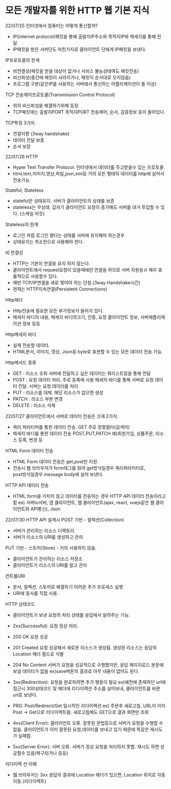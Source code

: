 # 모든 개발자를 위한 HTTP 웹 기본 지식

22/07/25
인터넷에서 컴퓨터는 어떻게 통신할까?
- IP(internet protocol)패킷을 통해 출발지IP주소와 목적지IP와 메세지를 통해 전달.
- IP패킷을 받은 서버단도 마찬가지로 클라이언트 단에게 IP패킷을 보낸다.

IP프로토콜의 한계
- 비연결성(패킷을 받을 대상이 없거나 서비스 불능상태여도 패킷전송)
- 비신뢰성(중간에 패킷이 사라지거나, 패킷이 순서대로 오지않음)
- 프로그램 구분(같은IP를 사용하는 서버에서 통신하는 어플리케이션이 둘 이상)

TCP 전송제어프로토콜(Transmission Control Protocol)
- 위의 비신뢰성을 해결하기위해 등장
- TCP패킷에는 출발지PORT 목적지PORT 전송제어, 순서, 검증정보 등이 들어있다.

TCP특징 3가지
- 연결지향 (3way handshake)
- 데이터 전달 보증
- 순서 보장

22/07/26
 HTTP
- Hyper Text Transfer Protocol. 인터넷에서 데이터를 주고받을수 있는 프로토콜.
- html,text,이미지,영상,파일,json,xml등 거의 모든 형태의 데이터를 http에 실어서 전송가능.

 Stateful, Stateless
- stateful은 상태유지. 서버가 클라이언트의 상태를 보존
- stateless는 무상태. 갑자기 클라이언트 요청이 증가해도 서버를 대거 투입할 수 있다. (스케일 아웃)

 Stateless의 한계
- 로그인 처럼 로그인 했다는 상태를 서버에 유지해야 하는경우
- 상태유지는 최소한으로 사용해야 한다.

 비 연결성
- HTTP는 기본이 연결을 유지 하지 않는다.
- 클라이언트에서 request요청이 있을때에만 연결을 하므로 서버 자원응ㄹ 매우 효율적으로 사용할수 있다.
- 매번 TCP/IP연결을 새로 맺어야 하는 단점.(3way Handshake시간)
- 현재는 HTTP지속연결(Persistent Connections)

 Http헤더
- Http전송에 필요한 모든 부가정보가 들어가 있다.
- 메세지 바디의 내용, 메세지 바디의크기, 인증, 요청 클라이언트 정보, 서버애플리케이션 정보 등등

 Http메세지 바디
- 실제 전송할 데이터.
- HTML문서, 이미지, 영상, Json등 byte로 표현할 수 있는 모든 데이터 전송 가능.

 Http메서드 종류
- GET : 리소스 조회
  서버에 전달하고 싶은 데이터는 쿼리스트링을 통해 전달
- POST : 요청 데이터 처리. 주로 등록에 사용
  메세지 바디를 통해 서버로 요청 데이터 전달. 서버는 요청 데이터를 처리
- PUT : 리소스를 대체. 해당 리소스가 없으면 생성
- PATCH : 리소스 부분 변경
- DELETE : 리소스 삭제

22/07/27
 클라이언트에서 서버로 데이터 전송은 크게 2가지.
- 쿼리 파라티머를 통한 데이터 전송.
  GET 주로 정렬필터(검색어)
- 메세지 바디를 통한 데이터 전송
  POST,PUT,PATCH 예)회원가입, 상품주문, 리소스 등록, 변경 등
  
 HTML Form 데이터 전송
- HTML Form 데이터 전송은 get,post만 지원.
- 전송시 웹 브라우저가 form태그를 읽어 get방식일경우 쿼리파라미터로,  
  post방식일경우 message body에 실어 보낸다.
  
 HTTP API 데이터 전송
- HTML form을 거치치 않고 데이터를 전송하는 경우 HTTP API 데이터 전송이라고함
  ex) 서버to서버, 앱 클라이언트, 웹 클라이언트(ajax, react, vuejs같은 웹 클라이언트와 API통신), Json
  
22/07/30
HTTP API 설계시 POST 기반 - 컬렉션(Collection)
- 서버가 관리하는 리소스 디렉토리
- 서버가 리소스의 URI를 생성하고 관리

 PUT 기반 - 스토어(Store) - 거의 사용하지 않음.
- 클라이언트가 관리하는 리소스 저장소
- 클라이언트가 리소스의 URI를 알고 관리

 컨트롤URI
- 문서, 컬렉션, 스토어로 해결하기 어려운 추가 프로세스 실행
- URI에 동사를 직접 사용.

 HTTP 상태코드
- 클라이언트가 보낸 요청의 처리 상태를 응답에서 알려주는 기능.
- 2xx(Successful): 요청 정상 처리.
- 200 OK 요청 성공
- 201 Created 요청 성공해서 새로운 리소스가 생성됨.
  생성된 리소스는 응답의 Location 헤더 필드로 식별 
- 204 No Content 서버가 요청을 성공적으로 수행했지만, 응답 페이지로드 본문에 보낼 데이터가 없음
  ex)save버튼의 결과로 아무 내용이 없어도 된다.
  
- 3xx(Redirection): 요청을 완료하려면 추가 행동이 필요
  ex)예전에 존재하던 url에 접근시 300상태코드 및 헤더에 리다이렉션 주소를 실어보내, 클라이언트를 바뀐 url로 보낸다.
- PRG: Post/Redirect/Get 일시적인 리다이렉션
  ex) 주문후 새로고침. URL이 이미 Post -> Get으로 리다이렉트됨. 새로고침해도 GET으로 결과 화면만 조회
  
- 4xx(Client Error): 클라이언트 오류. 잘못된 문법등으로 서버가 요청을 수행할 수 없음.
  클라이언트가 이미 잘못된 요청,데이터를 보내고 있기 때문에 똑같은 재시도가 실패함.
  
- 5xx(Server Error): 서버 오류. 서버가 정상 요청을 처리하지 못함.
  재시도 하면 성공할수 있음(복구되거나 등등)
  
 리다이렉  션 이해
- 웹 브라우저는 3xx 응답의 결과에 Location 헤더가 있으면, Location 위치로 자동 이동.(리다이렉트)